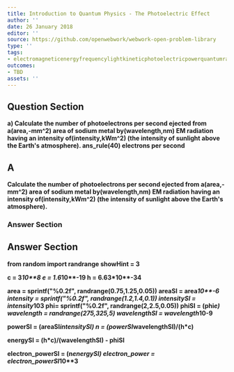 ```yaml
---
title: Introduction to Quantum Physics - The Photoelectric Effect
author: ''
date: 26 January 2018
editor: ''
source: https://github.com/openwebwork/webwork-open-problem-library
type: ''
tags:
- electromagneticenergyfrequencylightkineticphotoelectricpowerquantumradiationwavelength
outcomes:
- TBD
assets: ''
---
```


## Question Section 

<b>
a) Calculate the number of photoelectrons per second ejected from a(area,-mm^2) area of sodium metal by(wavelength,nm) EM radiation having an intensity of(intensity,kWm^2) (the intensity of sunlight above the Earth's atmosphere).
ans_rule(40) electrons per second

## A
Calculate the number of photoelectrons per second ejected from a(area,-mm^2) area of sodium metal by(wavelength,nm) EM radiation having an intensity of(intensity,kWm^2) (the intensity of sunlight above the Earth's atmosphere).
### Answer Section


## Answer Section

from random import randrange
showHint = 3

c = 3*10**8
e = 1.6*10**-19
h = 6.63*10**-34

area = sprintf("%0.2f", randrange(0.75,1.25,0.05))
areaSI = area*10**-6
intensity = sprintf("%0.2f", randrange(1.2,1.4,0.1))
intensitySI = intensity*10**3
phi= sprintf("%0.2f", randrange(2,2.5,0.05))
phiSI = (phi*e)
wavelength = randrange(275,325,5)
wavelengthSI = wavelength*10**-9

powerSI = (areaSI*intensitySI)
n = (powerSI*wavelengthSI)/(h*c)

energySI = (h*c)/(wavelengthSI) - phiSI

electron_powerSI = (n*energySI)
electron_power = electron_powerSI*10**3
